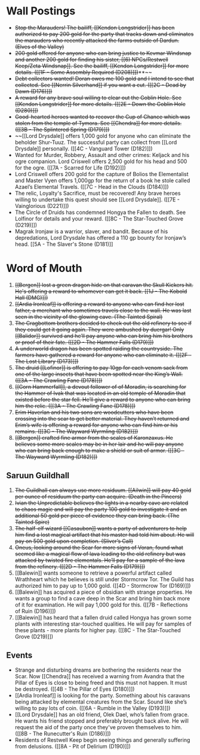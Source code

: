 # Wall Postings
-   ~~Stop the Marauders! The bailiff, [[Kendon Longstrider]] has been authorized to pay 200 gold for the party that tracks down and eliminates the marauders who recently attacked the farms outside of Dardun. (Elves of the Valley)~~
-   ~~200 gold offered for anyone who can bring justice to Kevmar Windsnap and another 200 gold for finding his sister, [[6) NPCs/Restwell Keep/Zeta Windsnap]]. See the bailiff, [[Kendon Longstrider]] for more details. ([[1F - Some Assembly Required (D208)]])~~**~~
-   ~~Debt collectors wanted! Doran owes me 100 gold and I intend to see that collected. See [[Nerrin Silverhand]] if you want a cut. ([[2C - Dead by Dawn (D176)]])~~
-   ~~A reward for any brave soul willing to clear out the Goblin Hole. See [[Kendon Longstrider]] for more details. ([[2E - Down the Goblin Hole (D280)]])~~
-   ~~Good-hearted heroes wanted to recover the Cup of Chance which was stolen from the temple of Tymora. See [[Chendra]] for more details. ([[3B - The Splintered Spring (D179)]])~~
-   ~~[[Lord Drysdale]] offers 1,000 gold for anyone who can eliminate the beholder Shur-Tuuz. The successful party can collect from [[Lord Drysdale]] personally. ([[4C - Vanguard Tower (D182)]])
-   Wanted for Murder, Robbery, Assault and other crimes: Keljack and his ogre companion. Lord Criswell offers 2,500 gold for his head and 500 for the ogre. ([[7A - Scarred for Life (D192)]])
-   Lord Criswell offers 200 gold for the capture of Bolios the Elementalist and Master Vyen offers 1,000gp for the return of a book he stole called Azael’s Elemental Travels. ([[7C - Head in the Clouds (D184)]])
-   The relic, Loyalty's Sacrifice, must be recovered! Any brave heroes willing to undertake this quest should see [[Lord Drysdale]]. ([[7E - Vainglorious (D221)]])
-   The Circle of Druids has condemned Hongya the Fallen to death. See Lolfinor for details and your reward. ([[8C - The Star-Touched Grove (D219)]])
-   Magrak Ironjaw is a warrior, slaver, and bandit. Because of his depredations, Lord Drysdale has offered a 110 gp bounty for Ironjaw’s head. [[5A - The Slaver's Stone (D181)]]

# Word of Mouth
1.  ~~[[Bergen]] lost a green dragon hide on that caravan the Skull Kickers hit. He's offering a reward to whomever can get it back. [[1J - The Kobold Hall (DMG)]])~~
2.  ~~[[Ardia Ironleaf]] is offering a reward to anyone who can find her lost father, a merchant who sometimes travels close to the wall. He was last seen in the vicinity of the glowing cave. (The Tainted Spiral)~~
3.  ~~The Cragbottom brothers decided to check out the old refinery to see if they could get it going again. They were ambushed by duergar! Only [[Balidor]] survived and he’ll pay anyone who can bring him his brothers or proof of their fate. ([[2D - The Hammer Falls (D179)]])~~
4.  ~~A underworld dragon has been spotted raiding the countryside. The farmers have gathered a reward for anyone who can eliminate it. ([[2F - The Lost Library (D173)]])~~
5.  ~~The druid [[Lofinor]] is offering to pay 10gp for each venom sack from one of the large insects that have been spotted near the King’s Wall. ([[3A - The Crawling Fane (D178)]])~~
6.  ~~[[Gorn Hammerfall]],  a devout follower of of Moradin, is searching for the Hammer of Ivak that was located in an old temple of Moradin that existed before the star fell. He’ll give a reward to anyone who can bring him the relic. ([[3A - The Crawling Fane (D178)]])~~
7.  ~~Erim Haverlan and his two sons are woodcutters who have been crossing into the scar to get better material. They haven’t returned and Erim’s wife is offering a reward for anyone who can find him or his remains. ([[3C - The Wayward Wyrmling (D182)]])~~
8.  ~~[[Bergen]] crafted fine armor from the scales of Karonzaxus. He believes some more scales may be in her lair and he will pay anyone who can bring back enough to make a shield or suit of armor. ([[3C - The Wayward Wyrmling (D182)]])~~

## Saruun Guildhall
1.  ~~The Guildhall can always use more residuum. [[Ailwin]] will pay 40 gold per ounce of residuum the party can acquire. (Death in the Pincers)~~
2.  ~~Ivian the Unpredictable believes the lights in a nearby cave are related to chaos magic and will pay the party 100 gold to investigate it and an additional 50 gold per piece of evidence they can bring back. (The Tainted Spire)~~
3.  ~~The half-elf wizard [[Casaubon]] wants a party of adventurers to help him find a lost magical artifact that his master had told him about. He will pay on 500 gold upon completion. (Sliver’s Call)~~
4.  ~~Oneus, looking around the Scar for more signs of Voran, found what seemed like a magical flow of lava leading to the old refinery but was attacked by twisted fire elementals. He’ll pay for a sample of the lava from the refinery. ([[2D - The Hammer Falls (D179)]])~~
5.  [[Balewin]] wants someone to retrieve a powerful artifact called Wrathheart which he believes is still under Stormcrow Tor. The Guild has authorized him to pay up to 1,000 gold. ([[4D - Stormcrow Tor (D169)]])
6.  [[Balewin]] has acquired a piece of obsidian with strange properties. He wants a group to find a cave deep in the Scar and bring him back more of it for examination. He will pay 1,000 gold for this. ([[7B - Reflections of Ruin (D196)]])
7.  [[Balewin]] has heard that a fallen druid called Hongya has grown some plants with interesting star-touched qualities. He will pay for samples of these plants - more plants for higher pay. ([[8C - The Star-Touched Grove (D219)]])

## Events
-  Strange and disturbing dreams are bothering the residents near the Scar. Now [[Chendra]] has received a warning from Avandra that the Pillar of Eyes is close to being freed and this must not happen. It must be destroyed. ([[4B - The Pillar of Eyes (D180)]])
-  [[Ardia Ironleaf]] is looking for the party. Something about his caravans being attacked by elemental creatures from the Scar. Sound like she’s willing to pay lots of coin. ([[6A - Rumble in the Valley (D193)]])
-  [[Lord Drysdale]] has an old friend, Olek Dael, who’s fallen from grace. He wants his friend stopped and preferably brought back alive. He will request the aid of the party once they've proven themselves to him. ([[8B - The Runecutter's Ruin (D186)]])
-  Residents of Restwell Keep begin seeing things and generally suffering from delusions. ([[8A - Pit of Delirium (D190)]])